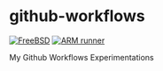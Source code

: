 # github-workflows

[![FreeBSD](https://github.com/gportay/github-workflows/actions/workflows/FreeBSD-vm.yml/badge.svg)](https://github.com/gportay/github-workflows/actions/workflows/FreeBSD-vm.yml)
[![ARM runner](https://github.com/gportay/github-workflows/actions/workflows/ARM-runner.yml/badge.svg)](https://github.com/gportay/github-workflows/actions/workflows/ARM-runner.yml)

My Github Workflows Experimentations
